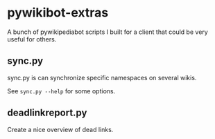pywikibot-extras
================

A bunch of pywikipediabot scripts I built for a client that could be
very useful for others.


sync.py 
-------

sync.py is can synchronize specific namespaces on several wikis.

See `sync.py --help` for some options.



deadlinkreport.py
-----------------

Create a nice overview of dead links.
